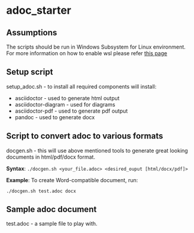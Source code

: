 # adoc_starter

## Assumptions
The scripts should be run in Windows Subsystem for Linux environment. For more information on how to enable wsl please refer [this page](https://docs.microsoft.com/en-us/windows/wsl/install-win10)

## Setup script
setup_adoc.sh - to install all required components will install:

- asciidoctor - used to generate html output
- asciidoctor-diagram - used for diagrams
- asciidoctor-pdf - used to generate pdf output
- pandoc - used to generate docx

## Script to convert adoc to various formats
docgen.sh - this will use above mentioned tools to generate great looking documents in html/pdf/docx format.

**Syntax**: 
`./docgen.sh <your_file.adoc> <desired_ouput [html/docx/pdf]>`

**Example**:
To create Word-compatible document, run:

`./docgen.sh test.adoc docx`

## Sample adoc document
test.adoc - a sample file to play with.
